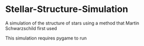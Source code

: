 # Stellar-Structure-Simulation
A simulation of the structure of stars using a method that Martin Schwarzschild first used

This simulation requires pygame to run
